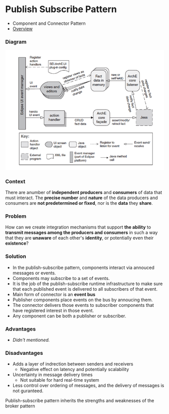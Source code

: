 # Publish Subscribe Pattern

- Component and Connector Pattern
- [Overview](../images/ps_overview.png)

### Diagram
<img src="../images/ps_pattern.png">

### Context
There are anumber of **independent producers** and **consumers** of data that must interact. The **precise number** and **nature** of the data producers and consumers are **not predetermined or fixed**, nor is the **data** they **share**.

### Problem
How can we create integration mechanisms that support **the ability** to **transmit messages among the producers and consumers** in such a way that they are **unaware** of each other's **identity**, or potentially even their **existence**?

### Solution
- In the publish-subscribe pattern, components interact via annouced messages or events.
- Components may subscribe to a set of events.
- It is the job of the publish-subscribe runtime infrastructure to make sure that each published event is delivered to all subscribers of that event.
- Main form of connector is an **event bus**
- Publisher components place events on the bus by annoucing them.
- The connector delivers those events to subscriber components that have registered interest in those event.
- Any component can be both a publisher or subscriber.

### Advantages
- *Didn't mentioned.*

### Disadvantages
- Adds a layer of indrection between senders and receivers
  - Negative effect on latency and potentially scalability
- Uncertainty in message delivery times
  - Not suitable for hard real-time system
- Less control over ordering of messages, and the delivery of messages is not guranteed.

Publish-subscribe pattern inherits the strengths and weaknesses
of the broker pattern
